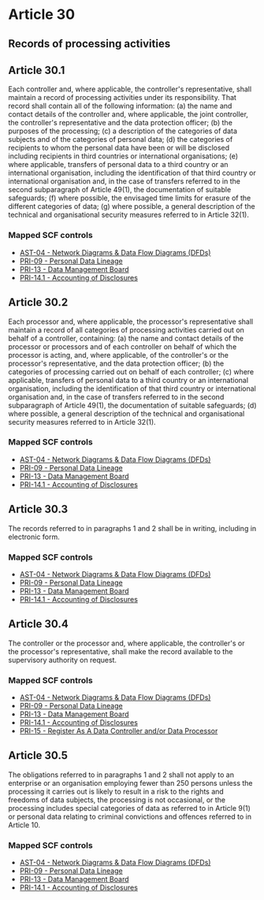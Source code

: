 # Article 30
## Records of processing activities

## Article 30.1
Each controller and, where applicable, the controller's representative, shall maintain a record of processing activities under its responsibility. That record shall contain all of the following information:
(a) the name and contact details of the controller and, where applicable, the joint controller, the controller's representative and the data protection officer;
(b) the purposes of the processing;
(c) a description of the categories of data subjects and of the categories of personal data;
(d) the categories of recipients to whom the personal data have been or will be disclosed including recipients in third countries or international organisations;
(e) where applicable, transfers of personal data to a third country or an international organisation, including the identification of that third country or international organisation and, in the case of transfers referred to in the second subparagraph of Article 49(1), the documentation of suitable safeguards;
(f) where possible, the envisaged time limits for erasure of the different categories of data;
(g) where possible, a general description of the technical and organisational security measures referred to in Article 32(1).
### Mapped SCF controls
- [AST-04 - Network Diagrams & Data Flow Diagrams (DFDs)](../scf/ast-04-networkdiagrams&dataflowdiagrams(dfds).md)
- [PRI-09 - Personal Data Lineage](../scf/pri-09-personaldatalineage.md)
- [PRI-13 - Data Management Board](../scf/pri-13-datamanagementboard.md)
- [PRI-14.1 - Accounting of Disclosures](../scf/pri-141-accountingofdisclosures.md)
## Article 30.2
Each processor and, where applicable, the processor's representative shall maintain a record of all categories of processing activities carried out on behalf of a controller, containing:
(a) the name and contact details of the processor or processors and of each controller on behalf of which the processor is acting, and, where applicable, of the controller's or the processor's representative, and the data protection officer;
(b) the categories of processing carried out on behalf of each controller;
(c) where applicable, transfers of personal data to a third country or an international organisation, including the identification of that third country or international organisation and, in the case of transfers referred to in the second subparagraph of Article 49(1), the documentation of suitable safeguards;
(d) where possible, a general description of the technical and organisational security measures referred to in Article 32(1).
### Mapped SCF controls
- [AST-04 - Network Diagrams & Data Flow Diagrams (DFDs)](../scf/ast-04-networkdiagrams&dataflowdiagrams(dfds).md)
- [PRI-09 - Personal Data Lineage](../scf/pri-09-personaldatalineage.md)
- [PRI-13 - Data Management Board](../scf/pri-13-datamanagementboard.md)
- [PRI-14.1 - Accounting of Disclosures](../scf/pri-141-accountingofdisclosures.md)
## Article 30.3
The records referred to in paragraphs 1 and 2 shall be in writing, including in electronic form.
### Mapped SCF controls
- [AST-04 - Network Diagrams & Data Flow Diagrams (DFDs)](../scf/ast-04-networkdiagrams&dataflowdiagrams(dfds).md)
- [PRI-09 - Personal Data Lineage](../scf/pri-09-personaldatalineage.md)
- [PRI-13 - Data Management Board](../scf/pri-13-datamanagementboard.md)
- [PRI-14.1 - Accounting of Disclosures](../scf/pri-141-accountingofdisclosures.md)
## Article 30.4
The controller or the processor and, where applicable, the controller's or the processor's representative, shall make the record available to the supervisory authority on request.
### Mapped SCF controls
- [AST-04 - Network Diagrams & Data Flow Diagrams (DFDs)](../scf/ast-04-networkdiagrams&dataflowdiagrams(dfds).md)
- [PRI-09 - Personal Data Lineage](../scf/pri-09-personaldatalineage.md)
- [PRI-13 - Data Management Board](../scf/pri-13-datamanagementboard.md)
- [PRI-14.1 - Accounting of Disclosures](../scf/pri-141-accountingofdisclosures.md)
- [PRI-15 - Register As A Data Controller and/or Data Processor](../scf/pri-15-registerasadatacontrollerand/ordataprocessor.md)
## Article 30.5
The obligations referred to in paragraphs 1 and 2 shall not apply to an enterprise or an organisation employing fewer than 250 persons unless the processing it carries out is likely to result in a risk to the rights and freedoms of data subjects, the processing is not occasional, or the processing includes special categories of data as referred to in Article 9(1) or personal data relating to criminal convictions and offences referred to in Article 10.
### Mapped SCF controls
- [AST-04 - Network Diagrams & Data Flow Diagrams (DFDs)](../scf/ast-04-networkdiagrams&dataflowdiagrams(dfds).md)
- [PRI-09 - Personal Data Lineage](../scf/pri-09-personaldatalineage.md)
- [PRI-13 - Data Management Board](../scf/pri-13-datamanagementboard.md)
- [PRI-14.1 - Accounting of Disclosures](../scf/pri-141-accountingofdisclosures.md)